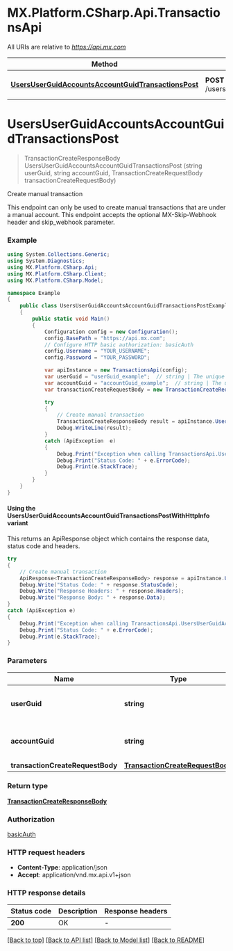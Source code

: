 # MX.Platform.CSharp.Api.TransactionsApi

All URIs are relative to *https://api.mx.com*

| Method | HTTP request | Description |
|--------|--------------|-------------|
| [**UsersUserGuidAccountsAccountGuidTransactionsPost**](TransactionsApi.md#usersuserguidaccountsaccountguidtransactionspost) | **POST** /users/{user_guid}/accounts/{account_guid}/transactions | Create manual transaction |

<a id="usersuserguidaccountsaccountguidtransactionspost"></a>
# **UsersUserGuidAccountsAccountGuidTransactionsPost**
> TransactionCreateResponseBody UsersUserGuidAccountsAccountGuidTransactionsPost (string userGuid, string accountGuid, TransactionCreateRequestBody transactionCreateRequestBody)

Create manual transaction

This endpoint can only be used to create manual transactions that are under a manual account. This endpoint accepts the optional MX-Skip-Webhook header and skip_webhook parameter.

### Example
```csharp
using System.Collections.Generic;
using System.Diagnostics;
using MX.Platform.CSharp.Api;
using MX.Platform.CSharp.Client;
using MX.Platform.CSharp.Model;

namespace Example
{
    public class UsersUserGuidAccountsAccountGuidTransactionsPostExample
    {
        public static void Main()
        {
            Configuration config = new Configuration();
            config.BasePath = "https://api.mx.com";
            // Configure HTTP basic authorization: basicAuth
            config.Username = "YOUR_USERNAME";
            config.Password = "YOUR_PASSWORD";

            var apiInstance = new TransactionsApi(config);
            var userGuid = "userGuid_example";  // string | The unique identifier for the user.
            var accountGuid = "accountGuid_example";  // string | The unique identifier for the account.
            var transactionCreateRequestBody = new TransactionCreateRequestBody(); // TransactionCreateRequestBody | 

            try
            {
                // Create manual transaction
                TransactionCreateResponseBody result = apiInstance.UsersUserGuidAccountsAccountGuidTransactionsPost(userGuid, accountGuid, transactionCreateRequestBody);
                Debug.WriteLine(result);
            }
            catch (ApiException  e)
            {
                Debug.Print("Exception when calling TransactionsApi.UsersUserGuidAccountsAccountGuidTransactionsPost: " + e.Message);
                Debug.Print("Status Code: " + e.ErrorCode);
                Debug.Print(e.StackTrace);
            }
        }
    }
}
```

#### Using the UsersUserGuidAccountsAccountGuidTransactionsPostWithHttpInfo variant
This returns an ApiResponse object which contains the response data, status code and headers.

```csharp
try
{
    // Create manual transaction
    ApiResponse<TransactionCreateResponseBody> response = apiInstance.UsersUserGuidAccountsAccountGuidTransactionsPostWithHttpInfo(userGuid, accountGuid, transactionCreateRequestBody);
    Debug.Write("Status Code: " + response.StatusCode);
    Debug.Write("Response Headers: " + response.Headers);
    Debug.Write("Response Body: " + response.Data);
}
catch (ApiException e)
{
    Debug.Print("Exception when calling TransactionsApi.UsersUserGuidAccountsAccountGuidTransactionsPostWithHttpInfo: " + e.Message);
    Debug.Print("Status Code: " + e.ErrorCode);
    Debug.Print(e.StackTrace);
}
```

### Parameters

| Name | Type | Description | Notes |
|------|------|-------------|-------|
| **userGuid** | **string** | The unique identifier for the user. |  |
| **accountGuid** | **string** | The unique identifier for the account. |  |
| **transactionCreateRequestBody** | [**TransactionCreateRequestBody**](TransactionCreateRequestBody.md) |  |  |

### Return type

[**TransactionCreateResponseBody**](TransactionCreateResponseBody.md)

### Authorization

[basicAuth](../README.md#basicAuth)

### HTTP request headers

 - **Content-Type**: application/json
 - **Accept**: application/vnd.mx.api.v1+json


### HTTP response details
| Status code | Description | Response headers |
|-------------|-------------|------------------|
| **200** | OK |  -  |

[[Back to top]](#) [[Back to API list]](../README.md#documentation-for-api-endpoints) [[Back to Model list]](../README.md#documentation-for-models) [[Back to README]](../README.md)

